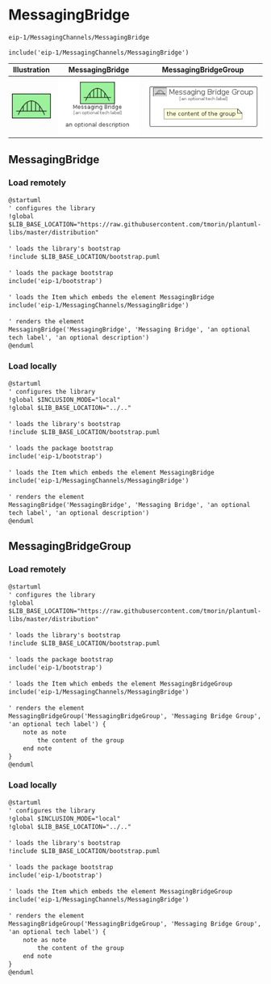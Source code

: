 # MessagingBridge


```text
eip-1/MessagingChannels/MessagingBridge
```

```text
include('eip-1/MessagingChannels/MessagingBridge')
```



| Illustration | MessagingBridge | MessagingBridgeGroup |
| :---: | :---: | :---: |
| ![illustration for Illustration](../../eip-1/MessagingChannels/MessagingBridge.png) | ![illustration for MessagingBridge](../../eip-1/MessagingChannels/MessagingBridge.Local.png) | ![illustration for MessagingBridgeGroup](../../eip-1/MessagingChannels/MessagingBridgeGroup.Local.png) |




## MessagingBridge

### Load remotely
```plantuml
@startuml
' configures the library
!global $LIB_BASE_LOCATION="https://raw.githubusercontent.com/tmorin/plantuml-libs/master/distribution"

' loads the library's bootstrap
!include $LIB_BASE_LOCATION/bootstrap.puml

' loads the package bootstrap
include('eip-1/bootstrap')

' loads the Item which embeds the element MessagingBridge
include('eip-1/MessagingChannels/MessagingBridge')

' renders the element
MessagingBridge('MessagingBridge', 'Messaging Bridge', 'an optional tech label', 'an optional description')
@enduml
```

### Load locally
```plantuml
@startuml
' configures the library
!global $INCLUSION_MODE="local"
!global $LIB_BASE_LOCATION="../.."

' loads the library's bootstrap
!include $LIB_BASE_LOCATION/bootstrap.puml

' loads the package bootstrap
include('eip-1/bootstrap')

' loads the Item which embeds the element MessagingBridge
include('eip-1/MessagingChannels/MessagingBridge')

' renders the element
MessagingBridge('MessagingBridge', 'Messaging Bridge', 'an optional tech label', 'an optional description')
@enduml
```

## MessagingBridgeGroup

### Load remotely
```plantuml
@startuml
' configures the library
!global $LIB_BASE_LOCATION="https://raw.githubusercontent.com/tmorin/plantuml-libs/master/distribution"

' loads the library's bootstrap
!include $LIB_BASE_LOCATION/bootstrap.puml

' loads the package bootstrap
include('eip-1/bootstrap')

' loads the Item which embeds the element MessagingBridgeGroup
include('eip-1/MessagingChannels/MessagingBridge')

' renders the element
MessagingBridgeGroup('MessagingBridgeGroup', 'Messaging Bridge Group', 'an optional tech label') {
    note as note
        the content of the group
    end note
}
@enduml
```

### Load locally
```plantuml
@startuml
' configures the library
!global $INCLUSION_MODE="local"
!global $LIB_BASE_LOCATION="../.."

' loads the library's bootstrap
!include $LIB_BASE_LOCATION/bootstrap.puml

' loads the package bootstrap
include('eip-1/bootstrap')

' loads the Item which embeds the element MessagingBridgeGroup
include('eip-1/MessagingChannels/MessagingBridge')

' renders the element
MessagingBridgeGroup('MessagingBridgeGroup', 'Messaging Bridge Group', 'an optional tech label') {
    note as note
        the content of the group
    end note
}
@enduml
```

